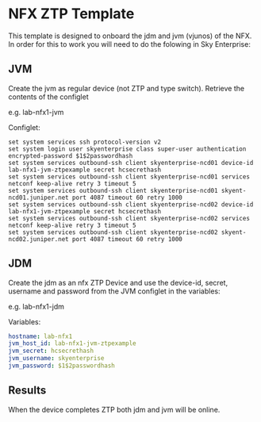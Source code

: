 # NFX ZTP Template

This template is designed to onboard the jdm and jvm (vjunos) of the NFX. In order for this to work you will need to do the folowing in Sky Enterprise:

## JVM 

Create the jvm as regular device (not ZTP and type switch). Retrieve the contents of the configlet

e.g. lab-nfx1-jvm

Configlet:

``` text
set system services ssh protocol-version v2
set system login user skyenterprise class super-user authentication encrypted-password $1$2passwordhash
set system services outbound-ssh client skyenterprise-ncd01 device-id lab-nfx1-jvm-ztpexample secret hcsecrethash
set system services outbound-ssh client skyenterprise-ncd01 services netconf keep-alive retry 3 timeout 5
set system services outbound-ssh client skyenterprise-ncd01 skyent-ncd01.juniper.net port 4087 timeout 60 retry 1000
set system services outbound-ssh client skyenterprise-ncd02 device-id lab-nfx1-jvm-ztpexample secret hcsecrethash
set system services outbound-ssh client skyenterprise-ncd02 services netconf keep-alive retry 3 timeout 5
set system services outbound-ssh client skyenterprise-ncd02 skyent-ncd02.juniper.net port 4087 timeout 60 retry 1000
```

## JDM 

Create the jdm as an nfx ZTP Device and use the device-id, secret, username and password from the JVM configlet in the variables:

e.g. lab-nfx1-jdm

Variables:

``` yaml
hostname: lab-nfx1
jvm_host_id: lab-nfx1-jvm-ztpexample
jvm_secret: hcsecrethash
jvm_username: skyenterprise
jvm_password: $1$2passwordhash
```

## Results

When the device completes ZTP both jdm and jvm will be online.
